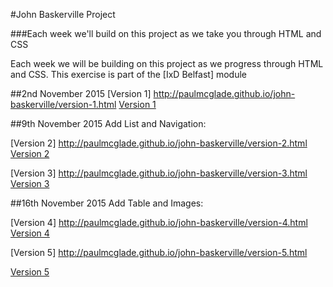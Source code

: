 #John Baskerville Project

###Each week we'll build on this project as we take you through HTML and CSS

Each week we will be building on this project as we progress through HTML and CSS. This exercise is part of the [IxD Belfast] module

##2nd November 2015
[Version 1] http://paulmcglade.github.io/john-baskerville/version-1.html
<a href="http://paulmcglade.github.io/john-baskerville/version-1.html">Version 1</a>

##9th November 2015 Add List and Navigation:

[Version 2] http://paulmcglade.github.io/john-baskerville/version-2.html
<a href="http://paulmcglade.github.io/john-baskerville/version-2.html">Version 2</a>

[Version 3] http://paulmcglade.github.io/john-baskerville/version-3.html
<a href="http://paulmcglade.github.io/john-baskerville/version-3.html">Version 3</a>

##16th November 2015 Add Table and Images:

[Version 4] http://paulmcglade.github.io/john-baskerville/version-4.html
<a href="http://paulmcglade.github.io/john-baskerville/version-4.html">Version 4</a>

[Version 5] http://paulmcglade.github.io/john-baskerville/version-5.html

<a href="http://paulmcglade.github.io/john-baskerville/version-5.html">Version 5</a>
